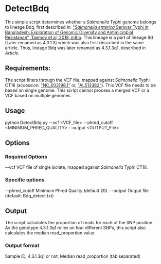 # DetectBdq

This simple script determines whether a *Salmonella* Typhi genome belongs to lineage Bdq, first described in: ["*Salmonella enterica* Serovar Typhi in Bangladesh: Exploration of Genomic Diversity and Antimicrobial Resistance", Tanmoy et al, 2018, mBio](http://https://mbio.asm.org/content/9/6/e02112-18).
This lineage is a part of lineage Bd (Later renamed as 4.3.1.3) which was also first described in the same article. Thus, lineage Bdq was later renamed as 4.3.1.3q1, described in *Article*.

## Requirements:
The script filters through the VCF file, mapped against *Salmonella* Typhi CT18 (accession: ["NC_003198.1"](https://www.ncbi.nlm.nih.gov/nuccore/NC_003198) or, ["AL513382"](https://www.ncbi.nlm.nih.gov/nuccore/AL513382)).
This VCF file needs to be based on single genome. This script cannot process a merged VCF or a VCF based on multiple genomes.

## Usage
python DetectBdq.py --vcf <VCF_file> --phred_cutoff <MINIMUM_PHRED_QUALITY> --output <OUTPUT_File>

## Options
### Required Options
--vcf         VCF file of single isolate, mapped against *Salmonella* Typhi CT18.

### Specific options
--phred_cutoff          Minimum Phred Quality (default 20).
--output            Output file (default: Bdq_detect.txt)

## Output
The script calculates the proportion of reads for each of the SNP position. As the genotype 4.3.1.3q1 relies on four different SNPs, this script also calculates the median read_proportion value.
### Output format
Sample ID, 4.3.1.3q1 or not, Median read_proportion (tab separated)
